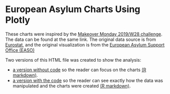 # European Asylum Charts Using Plotly

These charts were inspired by the [Makeover Monday 2019/W28 challenge](https://data.world/makeovermonday/2019w28). The data can be found at the same link. The original data source is from [Eurostat](http://appsso.eurostat.ec.europa.eu/nui/show.do?dataset=migr_asyappctza&lang=en), and the original visualization is from the [European Asylum Support Office (EASO)](https://www.easo.europa.eu/asylum-trends-annual-report-2018)

Two versions of this HTML file was created to show the analysis:

- [a version without code](https://samedwardes.com/euro-asylum/European_Asylum_noCode) so the reader can focus on the charts [(R markdown)](https://samedwardes.com/euro-asylum/European_Asylum_noCode.Rmd).
- [a version with the code](https://samedwardes.com/euro-asylum/European_Asylum_withCode) so the reader can see exactly how the data was manipulated and the charts were created [(R markdown)](https://samedwardes.com/euro-asylum/European_Asylum_withCode.Rmd).